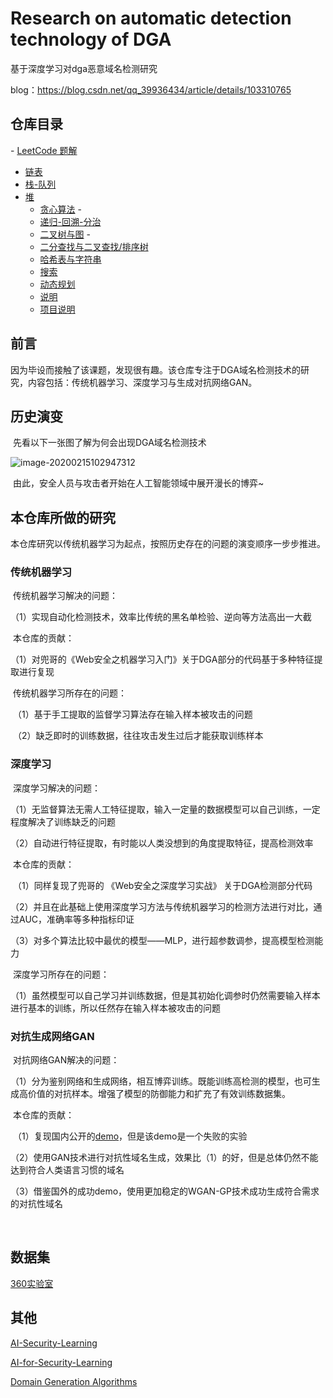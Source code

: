 # Research on automatic detection technology of DGA

基于深度学习对dga恶意域名检测研究

blog：https://blog.csdn.net/qq_39936434/article/details/103310765

## 仓库目录

 \- [LeetCode 题解](#leetcode-%E9%A2%98%E8%A7%A3) 

- [链表](#%E9%93%BE%E8%A1%A8)  
- [栈-队列](#%E6%A0%88-%E9%98%9F%E5%88%97)  
- [堆](#%E5%A0%86)  
  - [贪心算法](#%E8%B4%AA%E5%BF%83%E7%AE%97%E6%B3%95)  -
  - [递归-回溯-分治](#%E9%80%92%E5%BD%92-%E5%9B%9E%E6%BA%AF-%E5%88%86%E6%B2%BB)  
  -  [二叉树与图](#%E4%BA%8C%E5%8F%89%E6%A0%91%E4%B8%8E%E5%9B%BE)  - 
  - [二分查找与二叉查找/排序树](#%E4%BA%8C%E5%88%86%E6%9F%A5%E6%89%BE%E4%B8%8E%E4%BA%8C%E5%8F%89%E6%9F%A5%E6%89%BE%E6%8E%92%E5%BA%8F%E6%A0%91)  
  -  [哈希表与字符串](#%E5%93%88%E5%B8%8C%E8%A1%A8%E4%B8%8E%E5%AD%97%E7%AC%A6%E4%B8%B2)  
  -  [搜索](#%E6%90%9C%E7%B4%A2)  
  - [动态规划](#%E5%8A%A8%E6%80%81%E8%A7%84%E5%88%92) 
  -  [说明](#%E8%AF%B4%E6%98%8E)  
  -  [项目说明](#%E9%A1%B9%E7%9B%AE%E8%AF%B4%E6%98%8E) 





## 前言

​	因为毕设而接触了该课题，发现很有趣。该仓库专注于DGA域名检测技术的研究，内容包括：传统机器学习、深度学习与生成对抗网络GAN。

## 历史演变

​	先看以下一张图了解为何会出现DGA域名检测技术

![image-20200215102947312](https://raw.githubusercontent.com/Xandra-chan/Deep-learning-of-DGA/master/image/image-20200215102947312.png )



​	由此，安全人员与攻击者开始在人工智能领域中展开漫长的博弈~

## 本仓库所做的研究

​	本仓库研究以传统机器学习为起点，按照历史存在的问题的演变顺序一步步推进。

### 传统机器学习

​	传统机器学习解决的问题：

​	（1）实现自动化检测技术，效率比传统的黑名单检验、逆向等方法高出一大截

​	本仓库的贡献：

​	（1）对兜哥的《Web安全之机器学习入门》关于DGA部分的代码基于多种特征提取进行复现

​	传统机器学习所存在的问题：

​	（1）基于手工提取的监督学习算法存在输入样本被攻击的问题

​	（2）缺乏即时的训练数据，往往攻击发生过后才能获取训练样本

### 深度学习

​	深度学习解决的问题：

​	（1）无监督算法无需人工特征提取，输入一定量的数据模型可以自己训练，一定程度解决了训练缺乏的问题

​	（2）自动进行特征提取，有时能以人类没想到的角度提取特征，提高检测效率	

​	本仓库的贡献：

​	（1）同样复现了兜哥的 《Web安全之深度学习实战》 关于DGA检测部分代码

​	（2）并且在此基础上使用深度学习方法与传统机器学习的检测方法进行对比，通过AUC，准确率等多种指标印证

​	（3）对多个算法比较中最优的模型——MLP，进行超参数调参，提高模型检测能力

​	深度学习所存在的问题：

​	（1）虽然模型可以自己学习并训练数据，但是其初始化调参时仍然需要输入样本进行基本的训练，所以任然存在输入样本被攻击的问题

### 对抗生成网络GAN

​	对抗网络GAN解决的问题：

​	（1）分为鉴别网络和生成网络，相互博弈训练。既能训练高检测的模型，也可生成高价值的对抗样本。增强了模型的防御能力和扩充了有效训练数据集。

​	本仓库的贡献：

​	（1）复现国内公开的[demo]( https://github.com/bts-webber/GAN_for_DGA )，但是该demo是一个失败的实验

​	（2）使用GAN技术进行对抗性域名生成，效果比（1）的好，但是总体仍然不能达到符合人类语言习惯的域名

​	（3）借鉴国外的成功demo，使用更加稳定的WGAN-GP技术成功生成符合需求的对抗性域名

​	

## 数据集

[360实验室]( http://data.netlab.360.com/ )

## 其他

[AI-Security-Learning]( https://github.com/0xMJ/AI-Security-Learning )

[AI-for-Security-Learning]( https://github.com/404notf0und/AI-for-Security-Learning )

[Domain Generation Algorithms]( https://github.com/baderj/domain_generation_algorithms )
